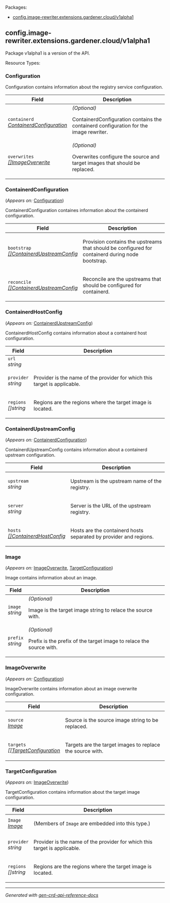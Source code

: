 <p>Packages:</p>
<ul>
<li>
<a href="#config.image-rewriter.extensions.gardener.cloud%2fv1alpha1">config.image-rewriter.extensions.gardener.cloud/v1alpha1</a>
</li>
</ul>
<h2 id="config.image-rewriter.extensions.gardener.cloud/v1alpha1">config.image-rewriter.extensions.gardener.cloud/v1alpha1</h2>
<p>
<p>Package v1alpha1 is a version of the API.</p>
</p>
Resource Types:
<ul></ul>
<h3 id="config.image-rewriter.extensions.gardener.cloud/v1alpha1.Configuration">Configuration
</h3>
<p>
<p>Configuration contains information about the registry service configuration.</p>
</p>
<table>
<thead>
<tr>
<th>Field</th>
<th>Description</th>
</tr>
</thead>
<tbody>
<tr>
<td>
<code>containerd</code></br>
<em>
<a href="#config.image-rewriter.extensions.gardener.cloud/v1alpha1.ContainerdConfiguration">
ContainerdConfiguration
</a>
</em>
</td>
<td>
<em>(Optional)</em>
<p>ContainerdConfiguration contains the containerd configuration for the image rewriter.</p>
</td>
</tr>
<tr>
<td>
<code>overwrites</code></br>
<em>
<a href="#config.image-rewriter.extensions.gardener.cloud/v1alpha1.ImageOverwrite">
[]ImageOverwrite
</a>
</em>
</td>
<td>
<em>(Optional)</em>
<p>Overwrites configure the source and target images that should be replaced.</p>
</td>
</tr>
</tbody>
</table>
<h3 id="config.image-rewriter.extensions.gardener.cloud/v1alpha1.ContainerdConfiguration">ContainerdConfiguration
</h3>
<p>
(<em>Appears on:</em>
<a href="#config.image-rewriter.extensions.gardener.cloud/v1alpha1.Configuration">Configuration</a>)
</p>
<p>
<p>ContainerdConfiguration containes information about the containerd configuration.</p>
</p>
<table>
<thead>
<tr>
<th>Field</th>
<th>Description</th>
</tr>
</thead>
<tbody>
<tr>
<td>
<code>bootstrap</code></br>
<em>
<a href="#config.image-rewriter.extensions.gardener.cloud/v1alpha1.ContainerdUpstreamConfig">
[]ContainerdUpstreamConfig
</a>
</em>
</td>
<td>
<p>Provision contains the upstreams that should be configured for containerd during node bootstrap.</p>
</td>
</tr>
<tr>
<td>
<code>reconcile</code></br>
<em>
<a href="#config.image-rewriter.extensions.gardener.cloud/v1alpha1.ContainerdUpstreamConfig">
[]ContainerdUpstreamConfig
</a>
</em>
</td>
<td>
<p>Reconcile are the upstreams that should be configured for containerd.</p>
</td>
</tr>
</tbody>
</table>
<h3 id="config.image-rewriter.extensions.gardener.cloud/v1alpha1.ContainerdHostConfig">ContainerdHostConfig
</h3>
<p>
(<em>Appears on:</em>
<a href="#config.image-rewriter.extensions.gardener.cloud/v1alpha1.ContainerdUpstreamConfig">ContainerdUpstreamConfig</a>)
</p>
<p>
<p>ContainerdHostConfig contains information about a containerd host configuration.</p>
</p>
<table>
<thead>
<tr>
<th>Field</th>
<th>Description</th>
</tr>
</thead>
<tbody>
<tr>
<td>
<code>url</code></br>
<em>
string
</em>
</td>
<td>
</td>
</tr>
<tr>
<td>
<code>provider</code></br>
<em>
string
</em>
</td>
<td>
<p>Provider is the name of the provider for which this target is applicable.</p>
</td>
</tr>
<tr>
<td>
<code>regions</code></br>
<em>
[]string
</em>
</td>
<td>
<p>Regions are the regions where the target image is located.</p>
</td>
</tr>
</tbody>
</table>
<h3 id="config.image-rewriter.extensions.gardener.cloud/v1alpha1.ContainerdUpstreamConfig">ContainerdUpstreamConfig
</h3>
<p>
(<em>Appears on:</em>
<a href="#config.image-rewriter.extensions.gardener.cloud/v1alpha1.ContainerdConfiguration">ContainerdConfiguration</a>)
</p>
<p>
<p>ContainerdUpstreamConfig contains information about a containerd upstream configuration.</p>
</p>
<table>
<thead>
<tr>
<th>Field</th>
<th>Description</th>
</tr>
</thead>
<tbody>
<tr>
<td>
<code>upstream</code></br>
<em>
string
</em>
</td>
<td>
<p>Upstream is the upstream name of the registry.</p>
</td>
</tr>
<tr>
<td>
<code>server</code></br>
<em>
string
</em>
</td>
<td>
<p>Server is the URL of the upstream registry.</p>
</td>
</tr>
<tr>
<td>
<code>hosts</code></br>
<em>
<a href="#config.image-rewriter.extensions.gardener.cloud/v1alpha1.ContainerdHostConfig">
[]ContainerdHostConfig
</a>
</em>
</td>
<td>
<p>Hosts are the containerd hosts separated by provider and regions.</p>
</td>
</tr>
</tbody>
</table>
<h3 id="config.image-rewriter.extensions.gardener.cloud/v1alpha1.Image">Image
</h3>
<p>
(<em>Appears on:</em>
<a href="#config.image-rewriter.extensions.gardener.cloud/v1alpha1.ImageOverwrite">ImageOverwrite</a>, 
<a href="#config.image-rewriter.extensions.gardener.cloud/v1alpha1.TargetConfiguration">TargetConfiguration</a>)
</p>
<p>
<p>Image contains information about an image.</p>
</p>
<table>
<thead>
<tr>
<th>Field</th>
<th>Description</th>
</tr>
</thead>
<tbody>
<tr>
<td>
<code>image</code></br>
<em>
string
</em>
</td>
<td>
<em>(Optional)</em>
<p>Image is the target image string to relace the source with.</p>
</td>
</tr>
<tr>
<td>
<code>prefix</code></br>
<em>
string
</em>
</td>
<td>
<em>(Optional)</em>
<p>Prefix is the prefix of the target image to relace the source with.</p>
</td>
</tr>
</tbody>
</table>
<h3 id="config.image-rewriter.extensions.gardener.cloud/v1alpha1.ImageOverwrite">ImageOverwrite
</h3>
<p>
(<em>Appears on:</em>
<a href="#config.image-rewriter.extensions.gardener.cloud/v1alpha1.Configuration">Configuration</a>)
</p>
<p>
<p>ImageOverwrite contains information about an image overwrite configuration.</p>
</p>
<table>
<thead>
<tr>
<th>Field</th>
<th>Description</th>
</tr>
</thead>
<tbody>
<tr>
<td>
<code>source</code></br>
<em>
<a href="#config.image-rewriter.extensions.gardener.cloud/v1alpha1.Image">
Image
</a>
</em>
</td>
<td>
<p>Source is the source image string to be replaced.</p>
</td>
</tr>
<tr>
<td>
<code>targets</code></br>
<em>
<a href="#config.image-rewriter.extensions.gardener.cloud/v1alpha1.TargetConfiguration">
[]TargetConfiguration
</a>
</em>
</td>
<td>
<p>Targets are the target images to replace the source with.</p>
</td>
</tr>
</tbody>
</table>
<h3 id="config.image-rewriter.extensions.gardener.cloud/v1alpha1.TargetConfiguration">TargetConfiguration
</h3>
<p>
(<em>Appears on:</em>
<a href="#config.image-rewriter.extensions.gardener.cloud/v1alpha1.ImageOverwrite">ImageOverwrite</a>)
</p>
<p>
<p>TargetConfiguration contains information about the target image configuration.</p>
</p>
<table>
<thead>
<tr>
<th>Field</th>
<th>Description</th>
</tr>
</thead>
<tbody>
<tr>
<td>
<code>Image</code></br>
<em>
<a href="#config.image-rewriter.extensions.gardener.cloud/v1alpha1.Image">
Image
</a>
</em>
</td>
<td>
<p>
(Members of <code>Image</code> are embedded into this type.)
</p>
</td>
</tr>
<tr>
<td>
<code>provider</code></br>
<em>
string
</em>
</td>
<td>
<p>Provider is the name of the provider for which this target is applicable.</p>
</td>
</tr>
<tr>
<td>
<code>regions</code></br>
<em>
[]string
</em>
</td>
<td>
<p>Regions are the regions where the target image is located.</p>
</td>
</tr>
</tbody>
</table>
<hr/>
<p><em>
Generated with <a href="https://github.com/ahmetb/gen-crd-api-reference-docs">gen-crd-api-reference-docs</a>
</em></p>
